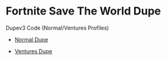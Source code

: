 # Fortnite Save The World Dupe

Dupev3 Code (Normal/Ventures Profiles)

- [Normal Dupe](https://github.com/Ri524ch/Save-The-World-Dupe/blob/main/normaldupe)

- [Ventures Dupe](https://github.com/Ri524ch/Save-The-World-Dupe/blob/main/venturesdupe)
